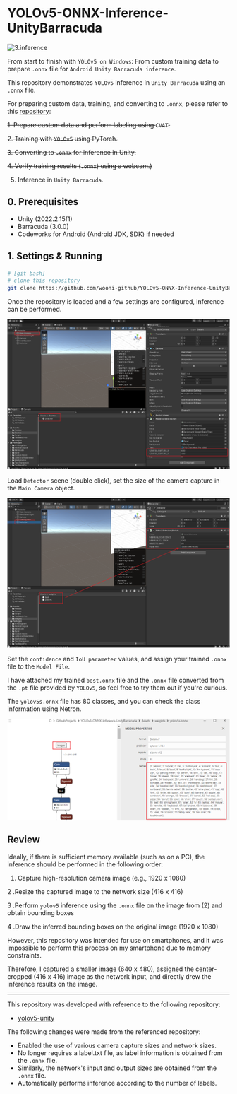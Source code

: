 # YOLOv5-ONNX-Inference-UnityBarracuda

![3.inference](github_assets/0.unity_inference.gif)

From start to finish with `YOLOv5 on Windows`: From custom training data to prepare `.onnx` file for `Android Unity Barracuda inference`.

This repository demonstrates `YOLOv5` inference in `Unity Barracuda` using an `.onnx` file.

For preparing custom data, training, and converting to `.onnx`, please refer to this [repository](https://github.com/wooni-github/YOLOv5-ONNX-Training-for-Unity):

~~1. Prepare custom data and perform labeling using `CVAT`.~~

~~2. Training with `YOLOv5` using PyTorch.~~

~~3. Converting to `.onnx` for inference in Unity.~~

~~4. Verify training results (`.onnx`) using a webcam.)~~

5. Inference in `Unity Barracuda`.

## 0. Prerequisites
- Unity (2022.2.15f1)
- Barracuda (3.0.0)
- Codeworks for Android (Android JDK, SDK) if needed

## 1. Settings & Running
```bash
# [git bash]
# clone this repository
git clone https://github.com/wooni-github/YOLOv5-ONNX-Inference-UnityBarracuda
```

Once the repository is loaded and a few settings are configured, inference can be performed.

![1.scene](github_assets/1.scene.png)

Load `Detector` scene (double click), set the size of the camera capture in the `Main Camera` object.

![2.settings](github_assets/2.settings.png)

Set the `confidence` and `IoU parameter` values, and assign your trained `.onnx` file to the `Model File`.

I have attached my trained `best.onnx` file and the `.onnx` file converted from the `.pt` file provided by `YOLOv5`, so feel free to try them out if you're curious. 

The `yolov5s.onnx` file has 80 classes, and you can check the class information using Netron.

![3.yolov5s](github_assets/3.yolov5s.png)

## Review


Ideally, if there is sufficient memory available (such as on a PC), the inference should be performed in the following order:

1. Capture high-resolution camera image (e.g., 1920 x 1080)

2 .Resize the captured image to the network size (416 x 416)

3 .Perform `yolov5` inference using the `.onnx` file on the image from (2) and obtain bounding boxes

4 .Draw the inferred bounding boxes on the original image (1920 x 1080)

However, this repository was intended for use on smartphones, and it was impossible to perform this process on my smartphone due to memory constraints. 

Therefore, I captured a smaller image (640 x 480), assigned the center-cropped (416 x 416) image as the network input, and directly drew the inference results on the image.

---

This repository was developed with reference to the following repository:
- [yolov5-unity](https://github.com/egor-ulianov/yolov5-unity)

The following changes were made from the referenced repository:

- Enabled the use of various camera capture sizes and network sizes.
- No longer requires a label.txt file, as label information is obtained from the `.onnx` file.
- Similarly, the network's input and output sizes are obtained from the `.onnx` file.
- Automatically performs inference according to the number of labels.
